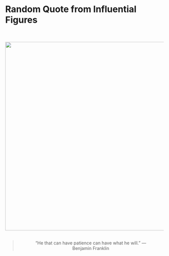 # Random Quote from Influential Figures

<div align="center">
  <br>
  <br>
  <a href="https://en.wikipedia.org/wiki/Benjamin_Franklin" title="Benjamin Franklin - Wikipedia"><img src="https://upload.wikimedia.org/wikipedia/commons/8/87/Joseph_Siffrein_Duplessis_-_Benjamin_Franklin_-_Google_Art_Project.jpg" width="600px"></a>
  <br>
  <br>
  <blockquote>&ldquo;He that can have patience can have what he will.&rdquo; &mdash; <footer>Benjamin Franklin</footer></blockquote>
</div>
  